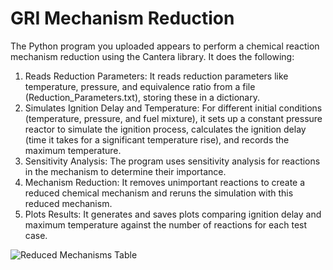 ﻿# GRI Mechanism Reduction

The Python program you uploaded appears to perform a chemical reaction mechanism reduction using the Cantera library. It does the following:

1. Reads Reduction Parameters: It reads reduction parameters like temperature, pressure, and equivalence ratio from a file (Reduction_Parameters.txt), storing these in a dictionary.
2. Simulates Ignition Delay and Temperature: For different initial conditions (temperature, pressure, and fuel mixture), it sets up a constant pressure reactor to simulate the ignition process,         calculates the ignition delay (time it takes for a significant temperature rise), and records the maximum temperature.
3. Sensitivity Analysis: The program uses sensitivity analysis for reactions in the mechanism to determine their importance.
4. Mechanism Reduction: It removes unimportant reactions to create a reduced chemical mechanism and reruns the simulation with this reduced mechanism.
5. Plots Results: It generates and saves plots comparing ignition delay and maximum temperature against the number of reactions for each test case.

 
![Reduced Mechanisms Table](https://github.com/user-attachments/assets/e4378593-e37d-4fa0-be26-99f642f065c1)
